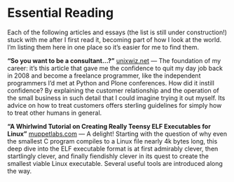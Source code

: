 
# Essential Reading

Each of the following articles and essays
(the list is still under construction!)
stuck with me after I first read it,
becoming part of how I look at the world.
I’m listing them here in one place
so it’s easier for me to find them.

**“So you want to be a consultant...?”**
[unixwiz.net](http://www.unixwiz.net/techtips/be-consultant.html) —
The foundation of my career:
it’s this article that gave me the confidence
to quit my day job back in 2008
and become a freelance programmer,
like the independent programmers I’d met at Python and Plone conferences.
How did it instill confidence?
By explaining the customer relationship
and the operation of the small business
in such detail
that I could imagine trying it out myself.
Its advice on how to treat customers
offers sterling guidelines
for simply how to treat other humans in general.

**“A Whirlwind Tutorial on Creating Really Teensy ELF Executables for Linux”**
[muppetlabs.com](http://www.muppetlabs.com/~breadbox/software/tiny/teensy.html)
—
A delight!
Starting with the question of why even the smallest C program
compiles to a Linux file nearly 4k bytes long,
this deep dive into the ELF executable format
is at first admirably clever,
then startlingly clever,
and finally fiendishly clever
in its quest to create the smallest viable Linux executable.
Several useful tools are introduced along the way.
